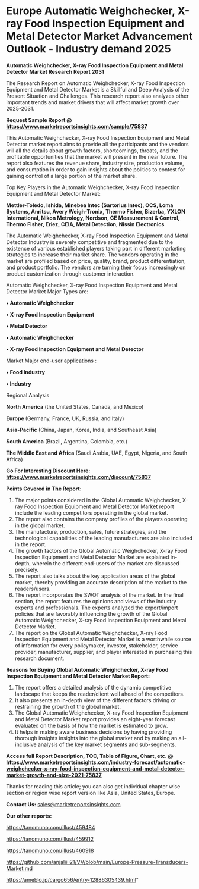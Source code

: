  # Europe Automatic Weighchecker, X-ray Food Inspection Equipment and Metal Detector Market Advancement Outlook - Industry demand 2025

<strong>Automatic Weighchecker, X-ray Food Inspection Equipment and Metal Detector Market Research Report 2031</strong>

The Research Report on Automatic Weighchecker, X-ray Food Inspection Equipment and Metal Detector Market is a Skillful and Deep Analysis of the Present Situation and Challenges. This research report also analyzes other important trends and market drivers that will affect market growth over 2025-2031.

<strong>Request Sample Report @ <a href=https://www.marketreportsinsights.com/sample/75837>https://www.marketreportsinsights.com/sample/75837</a></strong>

This Automatic Weighchecker, X-ray Food Inspection Equipment and Metal Detector market report aims to provide all the participants and the vendors will all the details about growth factors, shortcomings, threats, and the profitable opportunities that the market will present in the near future. The report also features the revenue share, industry size, production volume, and consumption in order to gain insights about the politics to contest for gaining control of a large portion of the market share.

Top Key Players in the Automatic Weighchecker, X-ray Food Inspection Equipment and Metal Detector Market:

<strong>Mettler-Toledo, Ishida, Minebea Intec (Sartorius Intec), OCS, Loma Systems, Anritsu, Avery Weigh-Tronix, Thermo Fisher, Bizerba, YXLON International, Nikon Metrology, Nordson, GE Measurement & Control, Thermo Fisher, Eriez, CEIA, Metal Detection, Nissin Electronics</strong>

The Automatic Weighchecker, X-ray Food Inspection Equipment and Metal Detector Industry is severely competitive and fragmented due to the existence of various established players taking part in different marketing strategies to increase their market share. The vendors operating in the market are profiled based on price, quality, brand, product differentiation, and product portfolio. The vendors are turning their focus increasingly on product customization through customer interaction.

Automatic Weighchecker, X-ray Food Inspection Equipment and Metal Detector Market Major Types are:

<strong>• Automatic Weighchecker

• X-ray Food Inspection Equipment

• Metal Detector

• Automatic Weighchecker

• X-ray Food Inspection Equipment and Metal Detector</strong>

Market Major end-user applications :

<strong>• Food Industry

• Industry</strong>

Regional Analysis

</u><strong><b>North America</b></strong> (the United States, Canada, and Mexico)

<strong><b>Europe </b></strong>(Germany, France, UK, Russia, and Italy)

<strong><b>Asia-Pacific</b></strong> (China, Japan, Korea, India, and Southeast Asia)

<strong><b>South America</b></strong> (Brazil, Argentina, Colombia, etc.)

<strong><b>The Middle East and Africa</b></strong> (Saudi Arabia, UAE, Egypt, Nigeria, and South Africa)

<strong>Go For Interesting Discount Here: <a href=https://www.marketreportsinsights.com/discount/75837>https://www.marketreportsinsights.com/discount/75837</a></strong>

<strong>Points Covered in The Report:</strong>
<ol>
  <li>The major points considered in the Global Automatic Weighchecker, X-ray Food Inspection Equipment and Metal Detector Market report include the leading competitors operating in the global market.</li>
  <li>The report also contains the company profiles of the players operating in the global market.</li>
  <li>The manufacture, production, sales, future strategies, and the technological capabilities of the leading manufacturers are also included in the report.</li>
  <li>The growth factors of the Global Automatic Weighchecker, X-ray Food Inspection Equipment and Metal Detector Market are explained in-depth, wherein the different end-users of the market are discussed precisely.</li>
  <li>The report also talks about the key application areas of the global market, thereby providing an accurate description of the market to the readers/users.</li>
  <li>The report incorporates the SWOT analysis of the market. In the final section, the report features the opinions and views of the industry experts and professionals. The experts analyzed the export/import policies that are favorably influencing the growth of the Global Automatic Weighchecker, X-ray Food Inspection Equipment and Metal Detector Market.</li>
  <li>The report on the Global Automatic Weighchecker, X-ray Food Inspection Equipment and Metal Detector Market is a worthwhile source of information for every policymaker, investor, stakeholder, service provider, manufacturer, supplier, and player interested in purchasing this research document.</li>
</ol>
<strong>Reasons for Buying Global Automatic Weighchecker, X-ray Food Inspection Equipment and Metal Detector Market Report:</strong>

<ol>
  <li>The report offers a detailed analysis of the dynamic competitive landscape that keeps the reader/client well ahead of the competitors.</li>
  <li>It also presents an in-depth view of the different factors driving or restraining the growth of the global market.</li>
  <li>The Global Automatic Weighchecker, X-ray Food Inspection Equipment and Metal Detector Market report provides an eight-year forecast evaluated on the basis of how the market is estimated to grow.</li>
  <li>It helps in making aware business decisions by having providing thorough insights insights into the global market and by making an all-inclusive analysis of the key market segments and sub-segments.</li>
</ol>
<strong>Access full Report Description, TOC, Table of Figure, Chart, etc. @ <a href=https://www.marketreportsinsights.com/industry-forecast/automatic-weighchecker-x-ray-food-inspection-equipment-and-metal-detector-market-growth-and-size-2021-75837>https://www.marketreportsinsights.com/industry-forecast/automatic-weighchecker-x-ray-food-inspection-equipment-and-metal-detector-market-growth-and-size-2021-75837</a></strong>


Thanks for reading this article; you can also get individual chapter wise section or region wise report version like Asia, United States, Europe.

<strong>Contact Us:</strong>
sales@marketreportsinsights.com

<strong>Our other reports:</strong>

<a href=https://tanomuno.com/illust/459484>https://tanomuno.com/illust/459484</a>

<a href=https://tanomuno.com/illust/459912>https://tanomuno.com/illust/459912</a>

<a href=https://tanomuno.com/illust/460918>https://tanomuno.com/illust/460918</a>

<a href=https://github.com/anjaliiii21/VV/blob/main/Europe-Pressure-Transducers-Market.md>https://github.com/anjaliiii21/VV/blob/main/Europe-Pressure-Transducers-Market.md</a>

<a href=https://ameblo.jp/cargo656/entry-12886305439.html>https://ameblo.jp/cargo656/entry-12886305439.html</a>"
